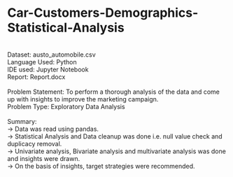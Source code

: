# Car-Customers-Demographics-Statistical-Analysis
\
Dataset: austo_automobile.csv \
Language Used: Python \
IDE used: Jupyter Notebook \
Report: Report.docx \
\
Problem Statement: To perform a thorough analysis of the data and come up with insights to improve the marketing campaign.
\
Problem Type: Exploratory Data Analysis \
\
Summary: \
-> Data was read using pandas. \
-> Statistical Analysis and Data cleanup was done i.e. null value check and duplicacy removal. \
-> Univariate analysis, Bivariate analysis and multivariate analysis was done and insights were drawn. \
-> On the basis of insights, target strategies were recommended.
